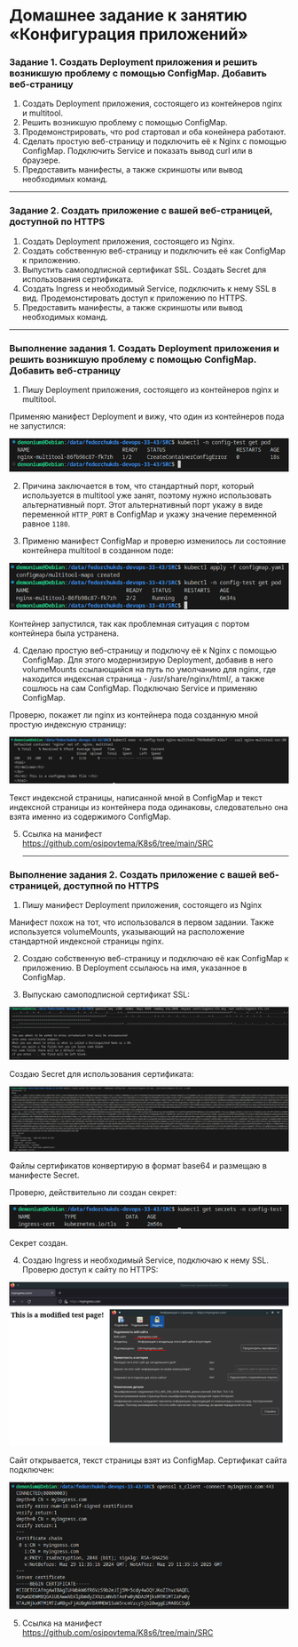 
# Домашнее задание к занятию «Конфигурация приложений»

### Задание 1. Создать Deployment приложения и решить возникшую проблему с помощью ConfigMap. Добавить веб-страницу

1. Создать Deployment приложения, состоящего из контейнеров nginx и multitool.
2. Решить возникшую проблему с помощью ConfigMap.
3. Продемонстрировать, что pod стартовал и оба конейнера работают.
4. Сделать простую веб-страницу и подключить её к Nginx с помощью ConfigMap. Подключить Service и показать вывод curl или в браузере.
5. Предоставить манифесты, а также скриншоты или вывод необходимых команд.

------

### Задание 2. Создать приложение с вашей веб-страницей, доступной по HTTPS 

1. Создать Deployment приложения, состоящего из Nginx.
2. Создать собственную веб-страницу и подключить её как ConfigMap к приложению.
3. Выпустить самоподписной сертификат SSL. Создать Secret для использования сертификата.
4. Создать Ingress и необходимый Service, подключить к нему SSL в вид. Продемонстировать доступ к приложению по HTTPS. 
4. Предоставить манифесты, а также скриншоты или вывод необходимых команд.

------

### Выполнение задания 1. Создать Deployment приложения и решить возникшую проблему с помощью ConfigMap. Добавить веб-страницу

1. Пишу Deployment приложения, состоящего из контейнеров nginx и multitool.

Применяю манифест Deployment и вижу, что один из контейнеров пода не запустился:

![img_1](IMG/img_1.png)

2. Причина заключается в том, что стандартный порт, который используется в multitool уже занят, поэтому нужно использовать альтернативный порт. Этот альтернативный порт укажу в виде переменной `HTTP_PORT` в ConfigMap и укажу значение переменной равное `1180`.

3. Применю манифест ConfigMap и проверю изменилось ли состояние контейнера multitool в созданном поде:

![img_2](IMG/img_2.png)

Контейнер запустился, так как проблемная ситуация с портом контейнера была устранена.

4. Сделаю простую веб-страницу и подключу её к Nginx с помощью ConfigMap. Для этого модернизирую Deployment, добавив в него volumeMounts ссылающийся на путь по умолчанию для nginx, где находится индексная страница - /usr/share/nginx/html/, а также сошлюсь на сам ConfigMap. Подключаю Service и применяю ConfigMap.

Проверю, покажет ли nginx из контейнера пода созданную мной простую индексную страницу:

![img_3](IMG/img_3.png)

Текст индексной страницы, написанной мной в ConfigMap и текст индексной страницы из контейнера пода одинаковы, следовательно она взята именно из содержимого ConfigMap.

5. Ссылка на манифест https://github.com/osipovtema/K8s6/tree/main/SRC

   ------

### Выполнение задания 2. Создать приложение с вашей веб-страницей, доступной по HTTPS 

1. Пишу манифест Deployment приложения, состоящего из Nginx

Манифест похож на тот, что использовался в первом задании. Также используется volumeMounts, указывающий на расположение стандартной индексной страницы nginx.

2. Создаю собственную веб-страницу и подключаю её как ConfigMap к приложению. В Deployment ссылаюсь на имя, указанное в ConfigMap.

3. Выпускаю самоподписной сертификат SSL:

![img_4](IMG/img_4.png)

 Создаю Secret для использования сертификата:

![img_5](IMG/img_5.png)

Файлы сертификатов конвертирую в формат base64 и размещаю в манифесте Secret.

Проверю, действительно ли создан секрет:

![img_6](IMG/img_6.png)

Секрет создан.

4. Создаю Ingress и необходимый Service, подключаю к нему SSL. Проверю доступ к сайту по HTTPS:

![img_7](IMG/img_7.png)

Сайт открывается, текст страницы взят из ConfigMap. Сертификат сайта подключен:

![img_8](IMG/img_8.png)

5. Ссылка на манифест https://github.com/osipovtema/K8s6/tree/main/SRC
